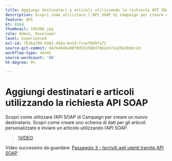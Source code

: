 ```yaml
---
title: Aggiungi destinatari e articoli utilizzando la richiesta API SOAP
description: Scopri come utilizzare l’API SOAP di Campaign per creare un nuovo destinatario. Scopri come creare uno schema di dati per gli articoli personalizzato e inviare un articolo utilizzando l’API SOAP.
feature: API
kt: 8164
thumbnail: 336386.jpg
role: Admin, Developer
level: Experienced
exl-id: 7636a799-0302-458a-be1d-fceef0d9fa72
source-git-commit: 947b484ba08f8d552566d706e2e72a29a3bb6c2d
workflow-type: tm+mt
source-wordcount: '86'
ht-degree: 0%

---
```


# Aggiungi destinatari e articoli utilizzando la richiesta API SOAP

Scopri come utilizzare l’API SOAP di Campaign per creare un nuovo destinatario. Scopri come creare uno schema di dati per gli articoli personalizzato e inviare un articolo utilizzando l’API SOAP.

>[!VIDEO](https://video.tv.adobe.com/v/336386?quality=12)

Video successivo da guardare: [Passaggio 3 - Iscriviti agli utenti tramite API SOAP](/help/tutorial-use-soap-apis/subscribe-users-via-soap-api.md)